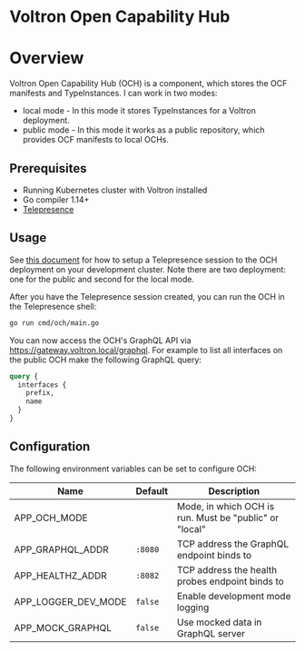 # Voltron Open Capability Hub

# Overview

Voltron Open Capability Hub (OCH) is a component, which stores the OCF manifests and TypeInstances. I can work in two modes:
- local mode - In this mode it stores TypeInstances for a Voltron deployment.
- public mode - In this mode it works as a public repository, which provides OCF manifests to local OCHs.

## Prerequisites

- Running Kubernetes cluster with Voltron installed
- Go compiler 1.14+
- [Telepresence](https://www.telepresence.io/)

## Usage

See [this document](../../docs/development.md#replace-a-cluster-component-with-your-local-process) for how to setup a Telepresence session to the OCH deployment on your development cluster. Note there are two deployment: one for the public and second for the local mode.

After you have the Telepresence session created, you can run the OCH in the Telepresence shell:
```bash
go run cmd/och/main.go
```

You can now access the OCH's GraphQL API via https://gateway.voltron.local/graphql. For example to list all interfaces on the public OCH make the following GraphQL query:
```graphql
query {
  interfaces {
    prefix,
    name
  }
}
```

## Configuration

The following environment variables can be set to configure OCH:

| Name                | Default | Description                                            |
|---------------------|---------|--------------------------------------------------------|
| APP_OCH_MODE        |         | Mode, in which OCH is run. Must be "public" or "local" |
| APP_GRAPHQL_ADDR    | `:8080` | TCP address the GraphQL endpoint binds to              |
| APP_HEALTHZ_ADDR    | `:8082` | TCP address the health probes endpoint binds to        |
| APP_LOGGER_DEV_MODE | `false` | Enable development mode logging                        |
| APP_MOCK_GRAPHQL    | `false` | Use mocked data in GraphQL server                      |
